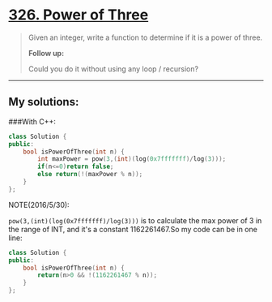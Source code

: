 [326. Power of Three](https://leetcode.com/problems/power-of-three/)
=====================
>Given an integer, write a function to determine if it is a power of three.
>
><strong>Follow up:</strong>
>
>Could you do it without using any loop / recursion? 

-----------
## My solutions:
###With C++:

```C++
class Solution {
public:
    bool isPowerOfThree(int n) {
        int maxPower = pow(3,(int)(log(0x7fffffff)/log(3)));
        if(n<=0)return false;
        else return(!(maxPower % n));
    }
};
```

NOTE(2016/5/30):

`pow(3,(int)(log(0x7fffffff)/log(3)))` is to calculate the max power of 3 in the range of INT, and it's a constant 1162261467.So my code can be in one line:

```C++
class Solution {
public:
    bool isPowerOfThree(int n) {
        return(n>0 && !(1162261467 % n));
    }
};
```
